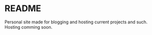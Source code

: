# README

Personal site made for blogging and hosting current projects and such. Hosting comming soon.
